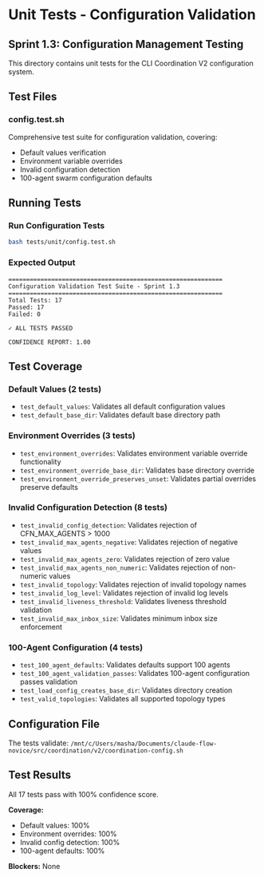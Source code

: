 # Unit Tests - Configuration Validation

## Sprint 1.3: Configuration Management Testing

This directory contains unit tests for the CLI Coordination V2 configuration system.

## Test Files

### config.test.sh
Comprehensive test suite for configuration validation, covering:
- Default values verification
- Environment variable overrides
- Invalid configuration detection
- 100-agent swarm configuration defaults

## Running Tests

### Run Configuration Tests
```bash
bash tests/unit/config.test.sh
```

### Expected Output
```
============================================================
Configuration Validation Test Suite - Sprint 1.3
============================================================
Total Tests: 17
Passed: 17
Failed: 0

✓ ALL TESTS PASSED

CONFIDENCE REPORT: 1.00
```

## Test Coverage

### Default Values (2 tests)
- `test_default_values`: Validates all default configuration values
- `test_default_base_dir`: Validates default base directory path

### Environment Overrides (3 tests)
- `test_environment_overrides`: Validates environment variable override functionality
- `test_environment_override_base_dir`: Validates base directory override
- `test_environment_override_preserves_unset`: Validates partial overrides preserve defaults

### Invalid Configuration Detection (8 tests)
- `test_invalid_config_detection`: Validates rejection of CFN_MAX_AGENTS > 1000
- `test_invalid_max_agents_negative`: Validates rejection of negative values
- `test_invalid_max_agents_zero`: Validates rejection of zero value
- `test_invalid_max_agents_non_numeric`: Validates rejection of non-numeric values
- `test_invalid_topology`: Validates rejection of invalid topology names
- `test_invalid_log_level`: Validates rejection of invalid log levels
- `test_invalid_liveness_threshold`: Validates liveness threshold validation
- `test_invalid_max_inbox_size`: Validates minimum inbox size enforcement

### 100-Agent Configuration (4 tests)
- `test_100_agent_defaults`: Validates defaults support 100 agents
- `test_100_agent_validation_passes`: Validates 100-agent configuration passes validation
- `test_load_config_creates_base_dir`: Validates directory creation
- `test_valid_topologies`: Validates all supported topology types

## Configuration File

The tests validate: `/mnt/c/Users/masha/Documents/claude-flow-novice/src/coordination/v2/coordination-config.sh`

## Test Results

All 17 tests pass with 100% confidence score.

**Coverage:**
- Default values: 100%
- Environment overrides: 100%
- Invalid config detection: 100%
- 100-agent defaults: 100%

**Blockers:** None

